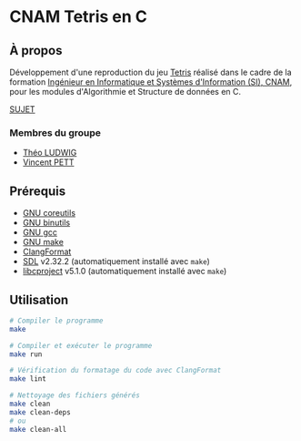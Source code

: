 # CNAM Tetris en C

## À propos

Développement d'une reproduction du jeu [Tetris](https://fr.wikipedia.org/wiki/Tetris) réalisé dans le cadre de la formation [Ingénieur en Informatique et Systèmes d'Information (SI), CNAM](https://www.itii-alsace.fr/formations/informatique-et-systemes-dinformation-le-cnam/), pour les modules d'Algorithmie et Structure de données en C.

[SUJET](./SUJET.md)

### Membres du groupe

- [Théo LUDWIG](https://github.com/theoludwig)
- [Vincent PETT](https://github.com/Vextriz)

## Prérequis

- [GNU coreutils](https://www.gnu.org/software/coreutils/)
- [GNU binutils](https://www.gnu.org/software/binutils/)
- [GNU gcc](https://gcc.gnu.org/)
- [GNU make](https://www.gnu.org/software/make/)
- [ClangFormat](https://clang.llvm.org/docs/ClangFormat.html)
- [SDL](https://www.libsdl.org/) v2.32.2 (automatiquement installé avec `make`)
- [libcproject](https://github.com/theoludwig/libcproject) v5.1.0 (automatiquement installé avec `make`)

## Utilisation

```sh
# Compiler le programme
make

# Compiler et exécuter le programme
make run

# Vérification du formatage du code avec ClangFormat
make lint

# Nettoyage des fichiers générés
make clean
make clean-deps
# ou
make clean-all
```
